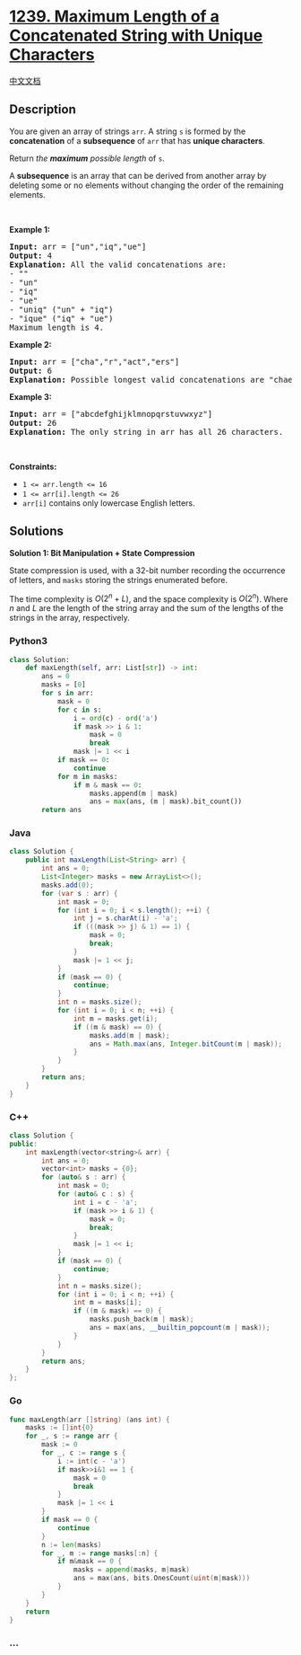 # [1239. Maximum Length of a Concatenated String with Unique Characters](https://leetcode.com/problems/maximum-length-of-a-concatenated-string-with-unique-characters)

[中文文档](/solution/1200-1299/1239.Maximum%20Length%20of%20a%20Concatenated%20String%20with%20Unique%20Characters/README.md)

## Description

<p>You are given an array of strings <code>arr</code>. A string <code>s</code> is formed by the <strong>concatenation</strong> of a <strong>subsequence</strong> of <code>arr</code> that has <strong>unique characters</strong>.</p>

<p>Return <em>the <strong>maximum</strong> possible length</em> of <code>s</code>.</p>

<p>A <strong>subsequence</strong> is an array that can be derived from another array by deleting some or no elements without changing the order of the remaining elements.</p>

<p>&nbsp;</p>
<p><strong class="example">Example 1:</strong></p>

<pre>
<strong>Input:</strong> arr = [&quot;un&quot;,&quot;iq&quot;,&quot;ue&quot;]
<strong>Output:</strong> 4
<strong>Explanation:</strong> All the valid concatenations are:
- &quot;&quot;
- &quot;un&quot;
- &quot;iq&quot;
- &quot;ue&quot;
- &quot;uniq&quot; (&quot;un&quot; + &quot;iq&quot;)
- &quot;ique&quot; (&quot;iq&quot; + &quot;ue&quot;)
Maximum length is 4.
</pre>

<p><strong class="example">Example 2:</strong></p>

<pre>
<strong>Input:</strong> arr = [&quot;cha&quot;,&quot;r&quot;,&quot;act&quot;,&quot;ers&quot;]
<strong>Output:</strong> 6
<strong>Explanation:</strong> Possible longest valid concatenations are &quot;chaers&quot; (&quot;cha&quot; + &quot;ers&quot;) and &quot;acters&quot; (&quot;act&quot; + &quot;ers&quot;).
</pre>

<p><strong class="example">Example 3:</strong></p>

<pre>
<strong>Input:</strong> arr = [&quot;abcdefghijklmnopqrstuvwxyz&quot;]
<strong>Output:</strong> 26
<strong>Explanation:</strong> The only string in arr has all 26 characters.
</pre>

<p>&nbsp;</p>
<p><strong>Constraints:</strong></p>

<ul>
	<li><code>1 &lt;= arr.length &lt;= 16</code></li>
	<li><code>1 &lt;= arr[i].length &lt;= 26</code></li>
	<li><code>arr[i]</code> contains only lowercase English letters.</li>
</ul>

## Solutions

**Solution 1: Bit Manipulation + State Compression**

State compression is used, with a 32-bit number recording the occurrence of letters, and `masks` storing the strings enumerated before.

The time complexity is $O(2^n + L)$, and the space complexity is $O(2^n)$. Where $n$ and $L$ are the length of the string array and the sum of the lengths of the strings in the array, respectively.

<!-- tabs:start -->

### **Python3**

```python
class Solution:
    def maxLength(self, arr: List[str]) -> int:
        ans = 0
        masks = [0]
        for s in arr:
            mask = 0
            for c in s:
                i = ord(c) - ord('a')
                if mask >> i & 1:
                    mask = 0
                    break
                mask |= 1 << i
            if mask == 0:
                continue
            for m in masks:
                if m & mask == 0:
                    masks.append(m | mask)
                    ans = max(ans, (m | mask).bit_count())
        return ans
```

### **Java**

```java
class Solution {
    public int maxLength(List<String> arr) {
        int ans = 0;
        List<Integer> masks = new ArrayList<>();
        masks.add(0);
        for (var s : arr) {
            int mask = 0;
            for (int i = 0; i < s.length(); ++i) {
                int j = s.charAt(i) - 'a';
                if (((mask >> j) & 1) == 1) {
                    mask = 0;
                    break;
                }
                mask |= 1 << j;
            }
            if (mask == 0) {
                continue;
            }
            int n = masks.size();
            for (int i = 0; i < n; ++i) {
                int m = masks.get(i);
                if ((m & mask) == 0) {
                    masks.add(m | mask);
                    ans = Math.max(ans, Integer.bitCount(m | mask));
                }
            }
        }
        return ans;
    }
}
```

### **C++**

```cpp
class Solution {
public:
    int maxLength(vector<string>& arr) {
        int ans = 0;
        vector<int> masks = {0};
        for (auto& s : arr) {
            int mask = 0;
            for (auto& c : s) {
                int i = c - 'a';
                if (mask >> i & 1) {
                    mask = 0;
                    break;
                }
                mask |= 1 << i;
            }
            if (mask == 0) {
                continue;
            }
            int n = masks.size();
            for (int i = 0; i < n; ++i) {
                int m = masks[i];
                if ((m & mask) == 0) {
                    masks.push_back(m | mask);
                    ans = max(ans, __builtin_popcount(m | mask));
                }
            }
        }
        return ans;
    }
};
```

### **Go**

```go
func maxLength(arr []string) (ans int) {
	masks := []int{0}
	for _, s := range arr {
		mask := 0
		for _, c := range s {
			i := int(c - 'a')
			if mask>>i&1 == 1 {
				mask = 0
				break
			}
			mask |= 1 << i
		}
		if mask == 0 {
			continue
		}
		n := len(masks)
		for _, m := range masks[:n] {
			if m&mask == 0 {
				masks = append(masks, m|mask)
				ans = max(ans, bits.OnesCount(uint(m|mask)))
			}
		}
	}
	return
}
```

### **...**

```

```

<!-- tabs:end -->
